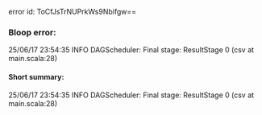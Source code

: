 error id: ToCfJsTrNUPrkWs9Nbifgw==
### Bloop error:

25/06/17 23:54:35 INFO DAGScheduler: Final stage: ResultStage 0 (csv at main.scala:28)
#### Short summary: 

25/06/17 23:54:35 INFO DAGScheduler: Final stage: ResultStage 0 (csv at main.scala:28)
